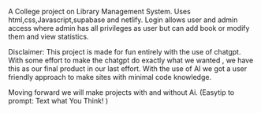 A College project on Library Management System.
Uses html,css,Javascript,supabase and netlify.
Login allows user and admin access where admin has all privileges as user but can add book or modify them and view statistics.


Disclaimer: This project is made for fun entirely with the use of chatgpt.
With some effort to make the chatgpt do exactly what we wanted , we have this as our final product in our last effort.
With the use of AI we got a user friendly approach to make sites with minimal code knowledge.

Moving forward we will make projects with and without Ai. 
(Easytip to prompt: Text what You Think! )

